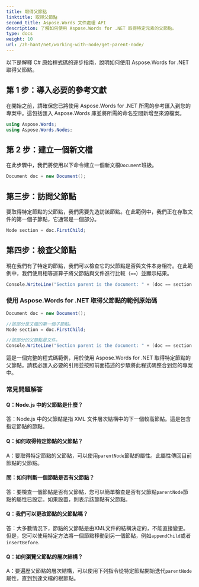 ```yaml
---
title: 取得父節點
linktitle: 取得父節點
second_title: Aspose.Words 文件處理 API
description: 了解如何使用 Aspose.Words for .NET 取得特定元素的父節點。
type: docs
weight: 10
url: /zh-hant/net/working-with-node/get-parent-node/
---
```


以下是解釋 C# 原始程式碼的逐步指南，說明如何使用 Aspose.Words for .NET 取得父節點。

## 第 1 步：導入必要的參考文獻
在開始之前，請確保您已將使用 Aspose.Words for .NET 所需的參考匯入到您的專案中。這包括匯入 Aspose.Words 庫並將所需的命名空間新增至來源檔案。

```csharp
using Aspose.Words;
using Aspose.Words.Nodes;
```

## 第 2 步：建立一個新文檔
在此步驟中，我們將使用以下命令建立一個新文檔`Document`班級。

```csharp
Document doc = new Document();
```

## 第三步：訪問父節點
要取得特定節點的父節點，我們需要先造訪該節點。在此範例中，我們正在存取文件的第一個子節點，它通常是一個部分。

```csharp
Node section = doc.FirstChild;
```

## 第四步：檢查父節點
現在我們有了特定的節點，我們可以檢查它的父節點是否與文件本身相符。在此範例中，我們使用相等運算子將父節點與文件進行比較（`==`）並顯示結果。

```csharp
Console.WriteLine("Section parent is the document: " + (doc == section.ParentNode));
```

### 使用 Aspose.Words for .NET 取得父節點的範例原始碼


```csharp
Document doc = new Document();

//該部分是文檔的第一個子節點。
Node section = doc.FirstChild;

//該部分的父節點是文件。
Console.WriteLine("Section parent is the document: " + (doc == section.ParentNode));
```

這是一個完整的程式碼範例，用於使用 Aspose.Words for .NET 取得特定節點的父節點。請務必匯入必要的引用並按照前面描述的步驟將此程式碼整合到您的專案中。

### 常見問題解答

#### Q：Node.js 中的父節點是什麼？

答：Node.js 中的父節點是指 XML 文件層次結構中的下一個較高節點。這是包含指定節點的節點。

#### Q：如何取得特定節點的父節點？

 A：要取得特定節點的父節點，可以使用`parentNode`節點的屬性。此屬性傳回目前節點的父節點。

#### 問：如何判斷一個節點是否有父節點？

答：要檢查一個節點是否有父節點，您可以簡單檢查是否有父節點`parentNode`節點的屬性已設定。如果設置，則表示該節點有父節點。

#### Q：我們可以更改節點的父節點嗎？

答：大多數情況下，節點的父節點是由XML文件的結構決定的，不能直接變更。但是，您可以使用特定方法將一個節點移動到另一個節點，例如`appendChild`或者`insertBefore`.

#### Q：如何瀏覽父節點的層次結構？

 A：要遍歷父節點的層次結構，可以使用下列指令從特定節點開始迭代`parentNode`屬性，直到到達文檔的根節點。